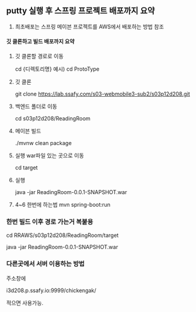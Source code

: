 ## putty 실행 후 스프링 프로젝트 배포까지 요약

1. 최초배포는 스프링 메이븐 프로젝트를 AWS에서 배포하는 방법 참조

#### 깃 클론하고 빌드 배포까지 요약

1. 깃 클론할 경로로 이동

   cd {디렉토리명} 	예시) cd ProtoType

2. 깃 클론

   git clone https://lab.ssafy.com/s03-webmobile3-sub2/s03p12d208.git

3. 백엔드 폴더로 이동

   cd s03p12d208/ReadingRoom

4. 메이븐 빌드

   ./mvnw clean package

5. 실행 war파일 있는 곳으로 이동

   cd target

6. 실행

   java -jar ReadingRoom-0.0.1-SNAPSHOT.war
   
7. 4~6 한번에 하는법
   mvn spring-boot:run
   

   

### 한번 빌드 이후 경로 가는거 복붙용

cd RRAWS/s03p12d208/ReadingRoom/target

java -jar ReadingRoom-0.0.1-SNAPSHOT.war



### 다른곳에서 서버 이용하는 방법

주소창에 

i3d208.p.ssafy.io:9999/chickengak/

적으면 사용가능.